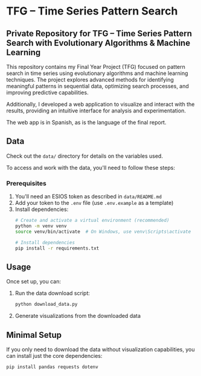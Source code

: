 # TFG – Time Series Pattern Search

## Private Repository for TFG – Time Series Pattern Search with Evolutionary Algorithms & Machine Learning

This repository contains my Final Year Project (TFG) focused on pattern search in time series using evolutionary algorithms and machine learning techniques. The project explores advanced methods for identifying meaningful patterns in sequential data, optimizing search processes, and improving predictive capabilities.

Additionally, I developed a web application to visualize and interact with the results, providing an intuitive interface for analysis and experimentation.

The web app is in Spanish, as is the language of the final report.

## Data

Check out the `data/` directory for details on the variables used.

To access and work with the data, you'll need to follow these steps:

### Prerequisites

1. You'll need an ESIOS token as described in `data/README.md`
2. Add your token to the `.env` file (use `.env.example` as a template)
3. Install dependencies:
   ```bash
   # Create and activate a virtual environment (recommended)
   python -m venv venv
   source venv/bin/activate  # On Windows, use venv\Scripts\activate
   
   # Install dependencies
   pip install -r requirements.txt
   ```

## Usage

Once set up, you can:

1. Run the data download script:
   ```bash
   python download_data.py
   ```

2. Generate visualizations from the downloaded data

## Minimal Setup

If you only need to download the data without visualization capabilities, you can install just the core dependencies:
```bash
pip install pandas requests dotenv
```
